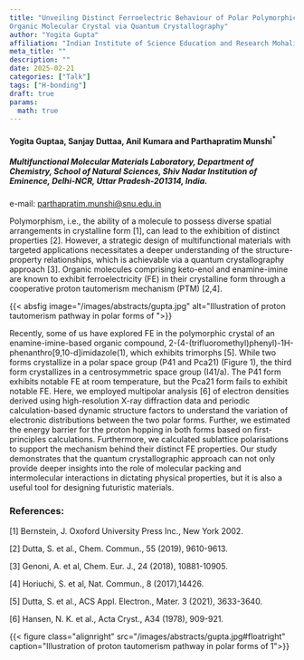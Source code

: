 ```yaml
---
title: "Unveiling Distinct Ferroelectric Behaviour of Polar Polymorphic Forms of an
Organic Molecular Crystal via Quantum Crystallography"
author: "Yogita Gupta"
affiliation: "Indian Institute of Science Education and Research Mohali"
meta_title: ""
description: ""
date: 2025-02-21
categories: ["Talk"]
tags: ["H-bonding"]
draft: true
params:
  math: true
---
```


#### Yogita Guptaa, Sanjay Duttaa, Anil Kumara and Parthapratim Munshi<sup>*</sup>

##### Multifunctional Molecular Materials Laboratory, Department of Chemistry, School of Natural Sciences, Shiv Nadar Institution of Eminence, Delhi-NCR, Uttar Pradesh-201314, India.

e-mail: parthapratim.munshi@snu.edu.in

Polymorphism, i.e., the ability of a molecule to possess diverse spatial arrangements in crystalline form [1], can lead to the exhibition of distinct properties [2]. However, a strategic design of multifunctional materials with targeted applications necessitates  a  deeper  understanding  of  the  structure-property  relationships,  which  is  achievable  via  a  quantum crystallography  approach  [3].  Organic  molecules  comprising  keto-enol  and  enamine-imine  are  known  to  exhibit ferroelectricity  (FE)  in  their  crystalline  form  through  a cooperative  proton  tautomerism  mechanism  (PTM)  [2,4]. 

{{< absfig image="/images/abstracts/gupta.jpg" alt="Illustration of proton tautomerism pathway in polar forms of ">}}

Recently,  some  of  us  have  explored  FE  in  the  polymorphic crystal  of  an  enamine-imine-based  organic  compound,  2-(4-(trifluoromethyl)phenyl)-1H-phenanthro[9,10-d]imidazole(1), which exhibits trimorphs [5]. While two forms crystallize in a polar space group (P41 and Pca21) (Figure 1), the third form crystallizes in a centrosymmetric space group (I41/a). The P41 form exhibits notable FE at room temperature, but the  Pca21 form  fails  to  exhibit  notable  FE.  Here,  we  employed multipolar  analysis  [6]  of  electron  densities  derived  using high-resolution  X-ray  diffraction  data and  periodic calculation-based dynamic structure factors to understand the variation  of  electronic  distributions  between  the  two  polar forms.
Further, we estimated the energy barrier for the proton hopping  in  both  forms  based  on  first-principles  calculations. Furthermore,  we  calculated  sublattice  polarisations  to  support  the  mechanism  behind  their  distinct  FE  properties.  Our study  demonstrates  that  the  quantum  crystallographic  approach  can  not  only  provide  deeper  insights  into  the  role  of molecular packing and intermolecular interactions in dictating physical properties, but it is also a useful tool for designing futuristic materials.


### References:

[1] Bernstein, J. Oxoford University Press Inc., New York 2002.

[2] Dutta, S. et al., Chem. Commun., 55 (2019), 9610-9613.

[3] Genoni, A. et al, Chem. Eur. J., 24 (2018), 10881-10905.

[4] Horiuchi, S. et al, Nat. Commun., 8 (2017),14426.

[5] Dutta, S. et al., ACS Appl. Electron., Mater. 3 (2021), 3633-3640.

[6] Hansen, N. K. et al., Acta Cryst., A34 (1978), 909-921.


{{< figure class="alignright" src="/images/abstracts/gupta.jpg#floatright" caption="Illustration of proton tautomerism pathway in polar forms of 1">}}
